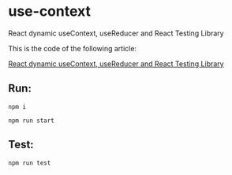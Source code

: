 # use-context
React dynamic useContext, useReducer and React Testing Library

This is the code of the following article:

[React dynamic useContext, useReducer and React Testing Library](https://medium.com/p/852cdc1f20bb/edit)

## Run:
  ``` 
  npm i 
  ```
  ``` 
  npm run start
  ```

## Test:
  ``` 
  npm run test
  ```
